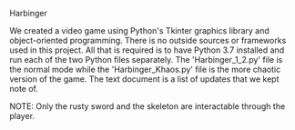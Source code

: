Harbinger

We created a video game using Python's Tkinter graphics library and object-oriented programming. There is no outside sources or frameworks used in this project. All that is required is to have Python 3.7 installed and run each of the two Python files separately. The 'Harbinger_1_2.py' file is the normal mode while the 'Harbinger_Khaos.py' file is the more chaotic version of the game. The text document is a list of updates that we kept note of.

NOTE: Only the rusty sword and the skeleton are interactable through the player.
